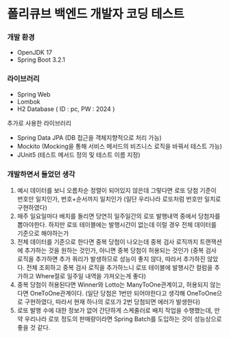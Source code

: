 # 폴리큐브 백엔드 개발자 코딩 테스트

### 개발 환경

- OpenJDK 17
- Spring Boot 3.2.1

### 라이브러리

- Spring Web
- Lombok
- H2 Database ( ID : pc, PW : 2024 )

추가로 사용한 라이브러리

- Spring Data JPA (DB 접근을 객체지향적으로 처리 가능)
- Mockito (Mocking을 통해 서비스 메서드의 비즈니스 로직을 바꿔서 테스트 가능)
- JUnit5 (테스트 메서드 정의 및 테스트 이름 지정)

### 개발하면서 들었던 생각

1. 예시 데이터를 보니 오름차순 정렬이 되어있지 않은데 그렇다면 로또 당첨 기준이 번호만 일치인가, 번호+순서까지 일치인가 (일단 우리나라 로또처럼 번호만 일치로 구현하였다)
2. 매주 일요일마다 배치를 돌리면 당연히 일주일간의 로또 발행내역 중에서 당첨자를 뽑아야한다. 하지만 로또 테이블에는 발행시간이 없는데 이럴 경우 전체 데이터를 기준으로 해야하는가
3. 전체 데이터를 기준으로 한다면 중복 당첨이 나오는데 중복 검사 로직까지 트랜잭션에 추가하는 것을 원하는 것인가, 아니면 중복 당첨이 허용되는 것인가 (중복 검사 로직을 추가하면 추가 쿼리가 발생하므로 성능이 좋지 않다, 따라서 추가하진 않았다. 전체 조회하고 중복 검사 로직을 추가하느니 로또 테이블에 발행시간 컬럼을 추가하고 Where절로 일주일 내역을 가져오는게 좋다)
4. 중복 당첨이 허용된다면 Winner와 Lotto는 ManyToOne관계이고, 허용되지 않는다면 OneToOne관계이다. (일단 당첨은 1번만 되어야한다고 생각해 OneToOne으로 구현하였다, 따라서 현재 하나의 로또가 2번 당첨되면 에러가 발생한다)
5. 로또 발행 수에 대한 정보가 없어 간단하게 스케줄러로 배치 작업을 수행했는데, 만약 우리나라 로또 정도의 판매량이라면 Spring Batch를 도입하는 것이 성능상으로 좋을 것 같다.
